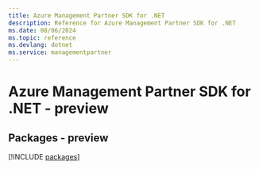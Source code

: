 ```yaml
---
title: Azure Management Partner SDK for .NET
description: Reference for Azure Management Partner SDK for .NET
ms.date: 08/06/2024
ms.topic: reference
ms.devlang: dotnet
ms.service: managementpartner
---
```

# Azure Management Partner SDK for .NET - preview
## Packages - preview
[!INCLUDE [packages](management-partner-index.md)]